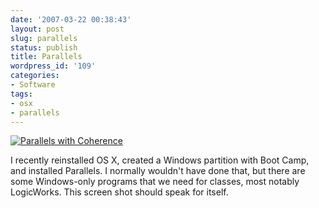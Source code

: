 ```yaml
---
date: '2007-03-22 00:38:43'
layout: post
slug: parallels
status: publish
title: Parallels
wordpress_id: '109'
categories:
- Software
tags:
- osx
- parallels
---
```


[![Parallels with Coherence](http://farm1.static.flickr.com/154/429994793_33e90dabb5.jpg)](http://www.flickr.com/photos/third/429994793/)

I recently reinstalled OS X, created a Windows partition with Boot Camp, and installed Parallels.  I normally wouldn't have done that, but there are some Windows-only programs that we need for classes, most notably LogicWorks.  This screen shot should speak for itself.
